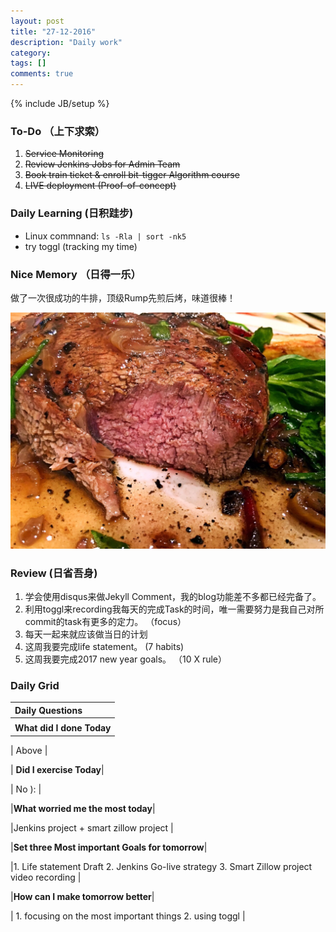 ```yaml
---
layout: post
title: "27-12-2016"
description: "Daily work"
category: 
tags: []
comments: true
---
```

{% include JB/setup %}

### To-Do （上下求索）

1. <s> Service Monitoring </s> 
2. <s> Review Jenkins Jobs for Admin Team </s> 
3. <s> Book train ticket & enroll bit-tigger Algorithm course </s>
4. <s> LIVE deployment (Proof-of-concept) </s>

### Daily Learning (日积跬步)

* Linux commnand:  `ls -Rla | sort -nk5`
* try toggl (tracking my time)


### Nice Memory （日得一乐）

做了一次很成功的牛排，顶级Rump先煎后烤，味道很棒！

![alt text](https://github.com/yitianxu/yitianxu.github.io/blob/master/image/20161227-1.jpg?raw=true)


### Review (日省吾身)

1. 学会使用disqus来做Jekyll Comment，我的blog功能差不多都已经完备了。 
2. 利用toggl来recording我每天的完成Task的时间，唯一需要努力是我自己对所commit的task有更多的定力。 （focus）
3. 每天一起来就应该做当日的计划
4. 这周我要完成life statement。 (7 habits)
5. 这周我要完成2017 new year goals。 （10 X rule）

### Daily Grid 

| Daily Questions                 |                                           
|:----------------------------------|
|                                   |
| **What did I done Today**| 

| Above                                   |

| **Did I exercise Today**|          

|   No ):                                |

|**What worried me the most today**|

|Jenkins project + smart zillow project                                |

|**Set three Most important Goals for tomorrow**|

|1. Life statement Draft   2. Jenkins Go-live strategy   3. Smart Zillow project video recording                                        |

|**How can I make tomorrow better**|

| 1. focusing on the most important things     2. using toggl                                |

 